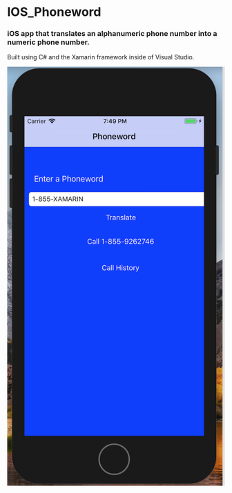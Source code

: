 # IOS_Phoneword

### iOS app that translates an alphanumeric phone number into a numeric phone number.
Built using C# and the Xamarin framework inside of Visual Studio.



![Alt text](iPhone_Phoneword.png?raw=true "Title")
